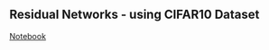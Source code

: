 ## Residual Networks - using CIFAR10 Dataset
[Notebook](https://github.com/Jayanth2209/PyTorch_Learning/blob/main/ResNet%20-%20CIFAR10/ResNet_CIFAR10.ipynb)
